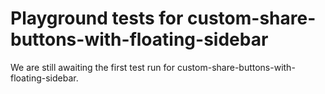 # Playground tests for custom-share-buttons-with-floating-sidebar
We are still awaiting the first test run for custom-share-buttons-with-floating-sidebar.
